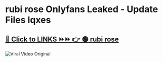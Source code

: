 
 # rubi rose Onlyfans Leaked - Update Files lqxes

## <h2><a href="https://clipsfans.com/rubi_rose&ref=git">🔗 Click to LINKS ⏩⏩ 👉 🟢 rubi rose </a></h2>

<a href="https://clipsfans.com/rubi_rose&ref=git" rel="nofollow" data-target="animated-image.originalLink"><img src="https://i.ibb.co.com/xMMVF88/686577567.gif" alt="Viral Video Original" style="max-width: 100%; display: inline-block;" data-target="animated-image.originalImage"></a>

